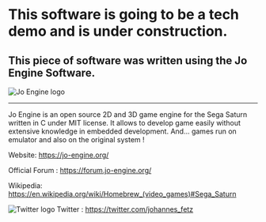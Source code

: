 # This software is going to be a tech demo and is under construction.
## This piece of software was written using the Jo Engine Software.
![Jo Engine logo](https://jo-engine.org/images/design/HEADER_IMG-1.png)

-------------
Jo Engine is an open source 2D and 3D game engine for the Sega Saturn written in C under MIT license.
It allows to develop game easily without extensive knowledge in embedded development.
And... games run on emulator and also on the original system !

Website: https://jo-engine.org/

Official Forum : https://forum.jo-engine.org/

Wikipedia: https://en.wikipedia.org/wiki/Homebrew_(video_games)#Sega_Saturn

![Twitter logo](https://jo-engine.org/upload/images/twitter.png) Twitter : https://twitter.com/johannes_fetz
